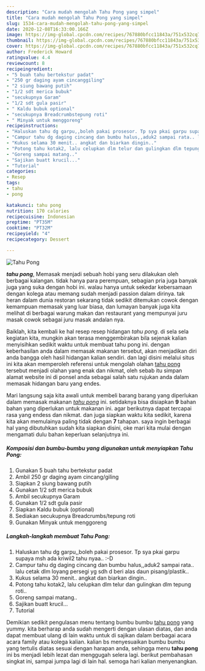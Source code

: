 ```yaml
---
description: "Cara mudah mengolah Tahu Pong yang simpel"
title: "Cara mudah mengolah Tahu Pong yang simpel"
slug: 1534-cara-mudah-mengolah-tahu-pong-yang-simpel
date: 2020-12-08T16:33:00.166Z
image: https://img-global.cpcdn.com/recipes/767880bfcc11843a/751x532cq70/tahu-pong-foto-resep-utama.jpg
thumbnail: https://img-global.cpcdn.com/recipes/767880bfcc11843a/751x532cq70/tahu-pong-foto-resep-utama.jpg
cover: https://img-global.cpcdn.com/recipes/767880bfcc11843a/751x532cq70/tahu-pong-foto-resep-utama.jpg
author: Frederick Howard
ratingvalue: 4.4
reviewcount: 8
recipeingredient:
- "5 buah tahu bertekstur padat"
- "250 gr daging ayam cincanggiling"
- "2 siung bawang putih"
- "1/2 sdt merica bubuk"
- "secukupnya Garam"
- "1/2 sdt gula pasir"
- " Kaldu bubuk optional"
- "secukupnya Breadcrumbstepung roti"
- " Minyak untuk menggoreng"
recipeinstructions:
- "Haluskan tahu dg garpu,,boleh pakai prosesor. Tp sya pkai garpu supaya msh ada kriwil2 tahu nyaa.. :-D"
- "Campur tahu dg daging cincang dan bumbu halus,,aduk2 sampai rata.. lalu cetak dlm loyang persegi yg sdh d beri alas daun pisang/plastik.."
- "Kukus selama 30 menit.. angkat dan biarkan dingin.."
- "Potong tahu kotak2, lalu celupkan dlm telur dan gulingkan dlm tepung roti.."
- "Goreng sampai matang.."
- "Sajikan buatt krucil..."
- "Tutorial"
categories:
- Resep
tags:
- tahu
- pong

katakunci: tahu pong 
nutrition: 170 calories
recipecuisine: Indonesian
preptime: "PT35M"
cooktime: "PT32M"
recipeyield: "4"
recipecategory: Dessert

---
```



![Tahu Pong](https://img-global.cpcdn.com/recipes/767880bfcc11843a/751x532cq70/tahu-pong-foto-resep-utama.jpg)

<b><i>tahu pong</i></b>, Memasak menjadi sebuah hobi yang seru dilakukan oleh berbagai kalangan. tidak hanya para perempuan, sebagian pria juga banyak juga yang suka dengan hobi ini. walau hanya untuk sekedar kebersamaan dengan kolega atau memang sudah menjadi passion dalam dirinya. tak heran dalam dunia restoran sekarang tidak sedikit ditemukan cowok dengan kemampuan memasak yang luar biasa, dan lumayan banyak juga kita melihat di berbagai warung makan dan restaurant yang mempunyai juru masak cowok sebagai juru masak andalan nya.

Baiklah, kita kembali ke hal resep resep hidangan <i>tahu pong</i>. di sela sela kegiatan kita, mungkin akan terasa menggembirakan bila sejenak kalian menyisihkan sedikit waktu untuk membuat tahu pong ini. dengan keberhasilan anda dalam memasak makanan tersebut, akan menjadikan diri anda bangga oleh hasil hidangan kalian sendiri. dan lagi disini melalui situs ini kita akan memperoleh referensi untuk mengolah olahan <u>tahu pong</u> tersebut menjadi olahan yang enak dan nikmat, oleh sebab itu simpan alamat website ini di ponsel anda sebagai salah satu rujukan anda dalam memasak hidangan baru yang endes.




Mari langsung saja kita awali untuk membeli barang barang yang diperlukan dalam memasak makanan <u><i>tahu pong</i></u> ini. setidaknya bisa disiapkan <b>9</b> bahan bahan yang diperlukan untuk makanan ini. agar berikutnya dapat tercapai rasa yang endess dan nikmat. dan juga siapkan waktu kita sedikit, karena kita akan memulainya paling tidak dengan <b>7</b> tahapan. saya ingin berbagai hal yang dibutuhkan sudah kita siapkan disini, oke mari kita mulai dengan mengamati dulu bahan keperluan selanjutnya ini.

<!--inarticleads1-->

##### Komposisi dan bumbu-bumbu yang digunakan untuk menyiapkan Tahu Pong:

1. Gunakan 5 buah tahu bertekstur padat
1. Ambil 250 gr daging ayam cincang/giling
1. Siapkan 2 siung bawang putih
1. Gunakan 1/2 sdt merica bubuk
1. Ambil secukupnya Garam
1. Gunakan 1/2 sdt gula pasir
1. Siapkan  Kaldu bubuk (optional)
1. Sediakan secukupnya Breadcrumbs/tepung roti
1. Gunakan  Minyak untuk menggoreng




<!--inarticleads2-->

##### Langkah-langkah membuat Tahu Pong:

1. Haluskan tahu dg garpu,,boleh pakai prosesor. Tp sya pkai garpu supaya msh ada kriwil2 tahu nyaa.. :-D
1. Campur tahu dg daging cincang dan bumbu halus,,aduk2 sampai rata.. lalu cetak dlm loyang persegi yg sdh d beri alas daun pisang/plastik..
1. Kukus selama 30 menit.. angkat dan biarkan dingin..
1. Potong tahu kotak2, lalu celupkan dlm telur dan gulingkan dlm tepung roti..
1. Goreng sampai matang..
1. Sajikan buatt krucil...
1. Tutorial




Demikian sedikit pengulasan menu tentang bumbu bumbu <u>tahu pong</u> yang yummy. kita berharap anda sudah mengerti dengan ulasan diatas, dan anda dapat membuat ulang di lain waktu untuk di sajikan dalam berbagai acara acara family atau kolega kalian. kalian bs menyesuaikan bumbu bumbu yang tertulis diatas sesuai dengan harapan anda, sehingga menu <b>tahu pong</b> ini bs menjadi lebih lezat dan menggugah selera lagi. berikut pembahasan singkat ini, sampai jumpa lagi di lain hal. semoga hari kalian menyenangkan.
